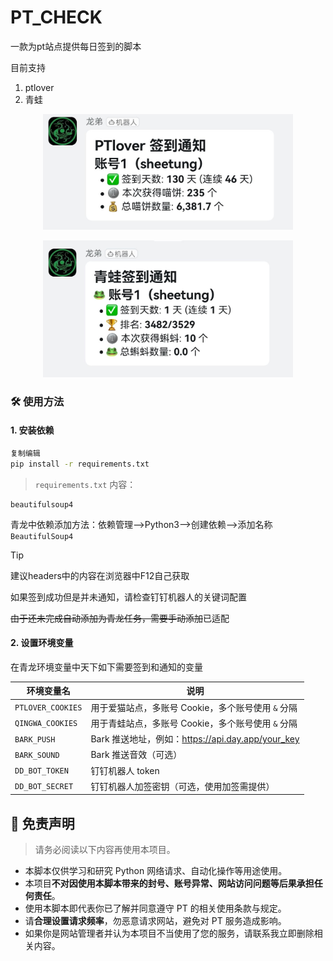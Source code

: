 # PT_CHECK

一款为pt站点提供每日签到的脚本

目前支持

1. ptlover
2. 青蛙

<p align="center"> <img src="./figs/ptlover.jpg" alt="ptlover" width="400"> </p>
<p align="center"> <img src="./figs/qingw.jpg" alt="青蛙" width="400"> </p>

### 🛠 使用方法

#### 1. 安装依赖

```bash
复制编辑
pip install -r requirements.txt
```

> `requirements.txt` 内容：

```
beautifulsoup4
```

青龙中依赖添加方法：依赖管理-->Python3-->创建依赖-->添加名称`BeautifulSoup4`

> [!TIP]
>
> 建议headers中的内容在浏览器中F12自己获取
>
> 如果签到成功但是并未通知，请检查钉钉机器人的关键词配置

~~由于还未完成自动添加为青龙任务，需要手动添加~~已适配


#### 2. 设置环境变量

在青龙环境变量中天下如下需要签到和通知的变量

| 环境变量名        | 说明                                              |
| ----------------- | ------------------------------------------------- |
| `PTLOVER_COOKIES` | 用于爱猫站点，多账号 Cookie，多个账号使用 `&` 分隔              |
| `QINGWA_COOKIES` | 用于青蛙站点，多账号 Cookie，多个账号使用 `&` 分隔              |
| `BARK_PUSH`       | Bark 推送地址，例如：https://api.day.app/your_key |
| `BARK_SOUND`      | Bark 推送音效（可选）                             |
| `DD_BOT_TOKEN`    | 钉钉机器人 token                                  |
| `DD_BOT_SECRET`   | 钉钉机器人加签密钥（可选，使用加签需提供）        |




## 📢 免责声明

> 请务必阅读以下内容再使用本项目。

- 本脚本仅供学习和研究 Python 网络请求、自动化操作等用途使用。
- 本项目**不对因使用本脚本带来的封号、账号异常、网站访问问题等后果承担任何责任**。
- 使用本脚本即代表你已了解并同意遵守 PT 的相关使用条款与规定。
- 请**合理设置请求频率**，勿恶意请求网站，避免对 PT 服务造成影响。
- 如果你是网站管理者并认为本项目不当使用了您的服务，请联系我立即删除相关内容。
